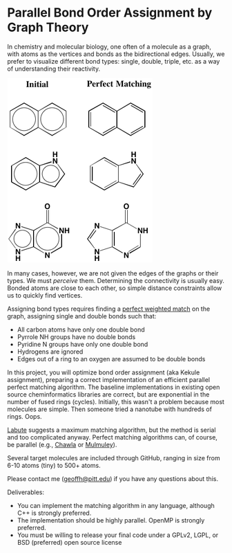 # Parallel Bond Order Assignment by Graph Theory

In chemistry and molecular biology, one often of a molecule as a graph, with atoms as the vertices and bonds as the bidirectional edges. Usually, we prefer to visualize different bond types: single, double, triple, etc. as a way of understanding their reactivity.

![matching](/images/matching.png)

In many cases, however, we are not given the edges of the graphs or their types. We must *perceive* them. Determining the connectivity is usually easy. Bonded atoms are close to each other, so simple distance constraints allow us to quickly find vertices.

Assigning bond types requires finding a [perfect weighted match](https://en.wikipedia.org/wiki/Matching_%28graph_theory%29) on the graph, assigning single and double bonds such that:

* All carbon atoms have only one double bond
* Pyrrole NH groups have no double bonds
* Pyridine N groups have only one double bond
* Hydrogens are ignored
* Edges out of a ring to an oxygen are assumed to be double bonds

In this project, you will optimize bond order assignment (aka Kekule assignment), preparing a correct implementation of an efficient parallel perfect matching algorithm. The baseline implementations in existing open source cheminformatics libraries are correct, but are exponential in the number of fused rings (cycles). Initially, this wasn't a problem because most molecules are simple. Then someone tried a nanotube with hundreds of rings. Oops.

[Labute](papers/Labute-2005.pdf) suggests a maximum matching algorithm, but the method is serial and too complicated anyway. Perfect matching algorithms can, of course, be parallel (e.g., [Chawla](papers/Chawla-2004.pdf) or [Mulmuley](papers/Mulmuley-1987.pdf)).

Several target molecules are included through GitHub, ranging in size from 6-10 atoms (tiny) to 500+ atoms.

Please contact me (geoffh@pitt.edu) if you have any questions about this.

Deliverables:

- You can implement the matching algorithm in any language, although C++ is strongly preferred.
- The implementation should be highly parallel. OpenMP is strongly preferred.
- You must be willing to release your final code under a GPLv2, LGPL, or BSD (preferred) open source license
